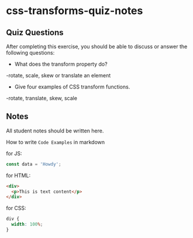 # css-transforms-quiz-notes

## Quiz Questions

After completing this exercise, you should be able to discuss or answer the following questions:

- What does the transform property do?

-rotate, scale, skew or translate an element

- Give four examples of CSS transform functions.

-rotate, translate, skew, scale

## Notes

All student notes should be written here.

How to write `Code Examples` in markdown

for JS:

```javascript
const data = 'Howdy';
```

for HTML:

```html
<div>
  <p>This is text content</p>
</div>
```

for CSS:

```css
div {
  width: 100%;
}
```
